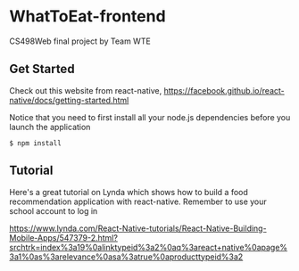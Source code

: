 # WhatToEat-frontend
CS498Web final project by Team WTE

## Get Started

Check out this website from react-native, https://facebook.github.io/react-native/docs/getting-started.html

Notice that you need to first install all your node.js dependencies before you launch the application

```
$ npm install
```

## Tutorial 

Here's a great tutorial on Lynda which shows how to build a food recommendation application with react-native. Remember to use your school account to log in

https://www.lynda.com/React-Native-tutorials/React-Native-Building-Mobile-Apps/547379-2.html?srchtrk=index%3a19%0alinktypeid%3a2%0aq%3areact+native%0apage%3a1%0as%3arelevance%0asa%3atrue%0aproducttypeid%3a2

